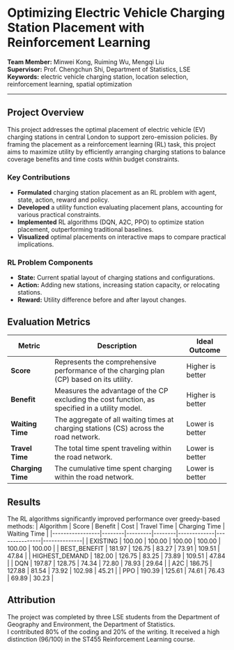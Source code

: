 # Optimizing Electric Vehicle Charging Station Placement with Reinforcement Learning

**Team Member:** Minwei Kong, Ruiming Wu, Mengqi Liu  
**Supervisor:** Prof. Chengchun Shi, Department of Statistics, LSE    
**Keywords:** electric vehicle charging station, location selection, reinforcement learning, spatial optimization  

---

## Project Overview
This project addresses the optimal placement of electric vehicle (EV) charging stations in central London to support zero-emission policies. By framing the placement as a reinforcement learning (RL) task, this project aims to maximize utility by efficiently arranging charging stations to balance coverage benefits and time costs within budget constraints.

### Key Contributions
- **Formulated** charging station placement as an RL problem with agent, state, action, reward and policy.
- **Developed** a utility function evaluating placement plans, accounting for various practical constraints.
- **Implemented** RL algorithms (DQN, A2C, PPO) to optimize station placement, outperforming traditional baselines.
- **Visualized** optimal placements on interactive maps to compare practical implications.

### RL Problem Components
- **State:** Current spatial layout of charging stations and configurations.
- **Action:** Adding new stations, increasing station capacity, or relocating stations.
- **Reward:** Utility difference before and after layout changes.

## Evaluation Metrics
| Metric         | Description                                                                                      | Ideal Outcome   |
|----------------|--------------------------------------------------------------------------------------------------|-----------------|
| **Score**      | Represents the comprehensive performance of the charging plan (CP) based on its utility.          | Higher is better|
| **Benefit**    | Measures the advantage of the CP excluding the cost function, as specified in a utility model.     | Higher is better|
| **Waiting Time**| The aggregate of all waiting times at charging stations (CS) across the road network.             | Lower is better |
| **Travel Time** | The total time spent traveling within the road network.                                           | Lower is better |
| **Charging Time**| The cumulative time spent charging within the road network.                                      | Lower is better |


## Results
The RL algorithms significantly improved performance over greedy-based methods:
| Algorithm       | Score  | Benefit | Cost   | Travel Time | Charging Time | Waiting Time |
|-----------------|--------|---------|--------|-------------|---------------|--------------|
| EXISTING        | 100.00 | 100.00  | 100.00 | 100.00      | 100.00        | 100.00       |
| BEST_BENEFIT    | 181.97 | 126.75  | 83.27  | 73.91       | 109.51        | 47.84        |
| HIGHEST_DEMAND  | 182.00 | 126.75  | 83.25  | 73.89       | 109.51        | 47.84        |
| DQN             | 197.87 | 128.75  | 74.34  | 72.80       | 78.93         | 29.64        |
| A2C             | 186.75 | 127.88  | 81.54  | 73.92       | 102.98        | 45.21        |
| PPO             | 190.39 | 125.61  | 74.61  | 76.43       | 69.89         | 30.23        |


## Attribution
The project was completed by three LSE students from the Department of Geography and Environment, the Department of Statistics.    
I contributed 80% of the coding and 20% of the writing. It received a high distinction (96/100) in the ST455 Reinforcement Learning course.
